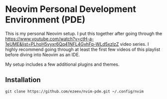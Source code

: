 
# Neovim Personal Development Environment (PDE)

This is my personal Neovim setup. I put this together after going through the https://www.youtube.com/watch?v=ctH-a-1eUME&list=PLhoH5vyxr6Qq41NFL4GvhFp-WLd5xzIzZ video series. I highly recommend going
through at least the first few videos of this playlist before diving into Neovim as an IDE. 

My setup includes a few additional plugins and themes.

## Installation

```
git clone https://github.com/ezeev/nvim-pde.git ~/.config/nvim
```
